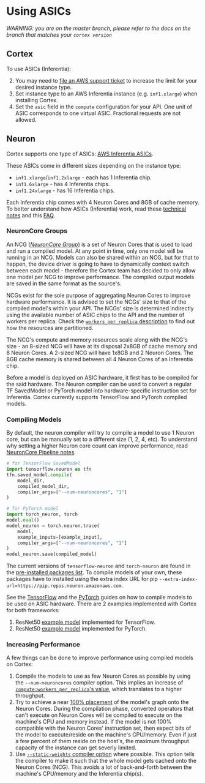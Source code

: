 # Using ASICs

_WARNING: you are on the master branch, please refer to the docs on the branch that matches your `cortex version`_

## Cortex

To use ASICs (Inferentia):

2. You may need to [file an AWS support ticket](https://console.aws.amazon.com/support/cases#/create?issueType=service-limit-increase&limitType=ec2-instances) to increase the limit for your desired instance type.
3. Set instance type to an AWS Inferentia instance (e.g. `inf1.xlarge`) when installing Cortex.
4. Set the `asic` field in the `compute` configuration for your API. One unit of ASIC corresponds to one virtual ASIC. Fractional requests are not allowed.

## Neuron

Cortex supports one type of ASICs: [AWS Inferentia ASICs](https://aws.amazon.com/machine-learning/inferentia/).

These ASICs come in different sizes depending on the instance type:

* `inf1.xlarge`/`inf1.2xlarge` - each has 1 Inferentia chip.
* `inf1.6xlarge` - has 4 Inferentia chips.
* `inf1.24xlarge` - has 16 Inferentia chips.

Each Inferentia chip comes with 4 Neuron Cores and 8GB of cache memory. To better understand how ASICs (Inferentia) work, read these [technical notes](https://github.com/aws/aws-neuron-sdk/blob/master/docs/technotes/README.md) and this [FAQ](https://github.com/aws/aws-neuron-sdk/blob/master/FAQ.md).

### NeuronCore Groups

An NCG ([*NeuronCore Group*](https://github.com/aws/aws-neuron-sdk/blob/master/docs/tensorflow-neuron/tutorial-NeuronCore-Group.md)) is a set of Neuron Cores that is used to load and run a compiled model. At any point in time, only one model will be running in an NCG. Models can also be shared within an NCG, but for that to happen, the device driver is going to have to dynamically context switch between each model - therefore the Cortex team has decided to only allow one model per NCG to improve performance. The compiled output models are saved in the same format as the source's.

NCGs exist for the sole purpose of aggregating Neuron Cores to improve hardware performance. It is advised to set the NCGs' size to that of the compiled model's within your API. The NCGs' size is determined indirectly using the available number of ASIC chips to the API and the number of workers per replica. Check the [`workers_per_replica` description](autoscaling.md#replica-parallelism) to find out how the resources are partitioned.

The NCG's compute and memory resources scale along with the NCG's size - an 8-sized NCG will have at its disposal 2x8GB of cache memory and 8 Neuron Cores. A 2-sized NCG will have 1x8GB and 2 Neuron Cores. The 8GB cache memory is shared between all 4 Neuron Cores of an Inferentia chip.

Before a model is deployed on ASIC hardware, it first has to be compiled for the said hardware. The Neuron compiler can be used to convert a regular TF SavedModel or PyTorch model into hardware-specific instruction set for Inferentia. Cortex currently supports TensorFlow and PyTorch compiled models.

### Compiling Models

By default, the neuron compiler will try to compile a model to use 1 Neuron core, but can be manually set to a different size (1, 2, 4, etc). To understand why setting a higher Neuron core count can improve performance, read [NeuronCore Pipeline notes](https://github.com/aws/aws-neuron-sdk/blob/master/docs/technotes/neuroncore-pipeline.md).

```python
# for TensorFlow SavedModel
import tensorflow.neuron as tfn
tfn.saved_model.compile(
    model_dir,
    compiled_model_dir,
    compiler_args=["--num-neuroncores", "1"]
)

# for PyTorch model
import torch_neuron, torch
model.eval()
model_neuron = torch.neuron.trace(
    model,
    example_inputs=[example_input],
    compiler_args=["--num-neuroncores", "1"]
)
model_neuron.save(compiled_model)
```

The current versions of `tensorflow-neuron` and `torch-neuron` are found in the [pre-installed packages list](predictors.md#for-asic-equipped-apis). To compile models of your own, these packages have to installed using the extra index URL for pip `--extra-index-url=https://pip.repos.neuron.amazonaws.com`.

See the [TensorFlow](https://github.com/aws/aws-neuron-sdk/blob/master/docs/tensorflow-neuron/tutorial-compile-infer.md#step-3-compile-on-compilation-instance) and the [PyTorch](https://github.com/aws/aws-neuron-sdk/blob/master/docs/pytorch-neuron/tutorial-compile-infer.md#step-3-compile-on-compilation-instance) guides on how to compile models to be used on ASIC hardware. There are 2 examples implemented with Cortex for both frameworks:

1. ResNet50 [example model](https://github.com/cortexlabs/cortex/tree/master/examples/tensorflow/image-classifier-resnet50) implemented for TensorFlow.
1. ResNet50 [example model](https://github.com/cortexlabs/cortex/tree/master/examples/pytorch/image-classifier-resnet50) implemented for PyTorch.

### Increasing Performance

A few things can be done to improve performance using compiled models on Cortex:

1. Compile the models to use as few Neuron Cores as possible by using the `--num-neuroncores` compiler option. This implies an increase of [`compute:workers_per_replica`'s value](autoscaling.md#replica-parallelism), which translates to a higher throughput.
1. Try to achieve a near [100% placement](https://github.com/aws/aws-neuron-sdk/blob/b28262e3072574c514a0d72ad3fe5ca48686d449/src/examples/tensorflow/keras_resnet50/pb2sm_compile.py#L59) of the model's graph onto the Neuron Cores. During the compilation phase, converted operators that can't execute on Neuron Cores will be compiled to execute on the machine's CPU and memory instead. If the model is not 100% compatible with the Neuron Cores' instruction set, then expect bits of the model to execute/reside on the machine's CPU/memory. Even if just a few percent of them reside on the host's, the maximum throughput capacity of the instance can get severly limited.
1. Use [`--static-weights` compiler option](https://github.com/aws/aws-neuron-sdk/blob/master/docs/technotes/performance-tuning.md#compiling-for-pipeline-optimization) where possible. This option tells the compiler to make it such that the whole model gets cached onto the Neuron Cores (NCG). This avoids a lot of back-and-forth between the machine's CPU/memory and the Inferentia chip(s).
